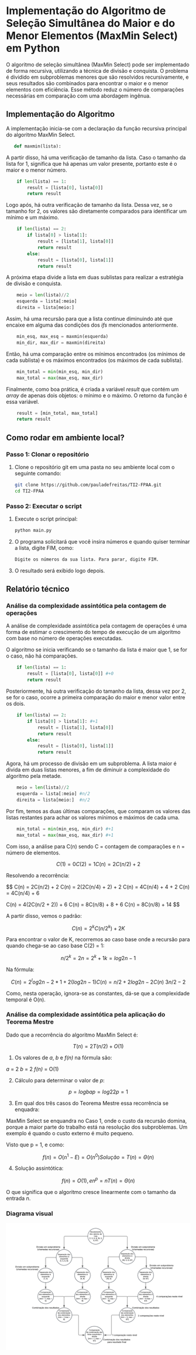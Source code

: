 # Implementação do Algoritmo de Seleção Simultânea do Maior e do Menor Elementos (MaxMin Select) em Python

O algoritmo de seleção simultânea (MaxMin Select) pode ser implementado de forma recursiva, utilizando a técnica de divisão e conquista. O problema é dividido em subproblemas menores que são resolvidos recursivamente, e seus resultados são combinados para encontrar o maior e o menor elementos com eficiência. Esse método reduz o número de comparações necessárias em comparação com uma abordagem ingênua.

## Implementação do Algoritmo

A implementação inicia-se com a declaração da função recursiva principal do algoritmo MaxMin Select.

```python
   def maxmin(lista):
```

A partir disso, há uma verificação de tamanho da lista. Caso o tamanho da lista for 1, significa que há apenas um valor presente, portanto este é o maior e o menor número.

```python
    if len(lista) == 1:
        result = [lista[0], lista[0]]
        return result
```

Logo após, há outra verificação de tamanho da lista. Dessa vez, se o tamanho for 2, os valores são diretamente comparados para identificar um mínimo e um máximo.

```python
    if len(lista) == 2:
        if lista[0] > lista[1]:
            result = [lista[1], lista[0]]
            return result
        else:
            result = [lista[0], lista[1]]
            return result
```

A próxima etapa divide a lista em duas sublistas para realizar a estratégia de divisão e conquista.

```python
    meio = len(lista)//2
    esquerda = lista[:meio]
    direita = lista[meio:]
```

Assim, há uma recursão para que a lista continue diminuindo até que encaixe em alguma das condições dos _ifs_ mencionados anteriormente.

```python
    min_esq, max_esq = maxmin(esquerda)
    min_dir, max_dir = maxmin(direita)
```

Então, há uma comparação entre os mínimos encontrados (os mínimos de cada sublista) e os máximos encontrados (os máximos de cada sublista).

```python
    min_total = min(min_esq, min_dir)
    max_total = max(max_esq, max_dir)
```

Finalmente, como boa prática, é criada a variável _result_ que contém um _array_ de apenas dois objetos: o mínimo e o máximo. O retorno da função é essa variável.

```python
    result = [min_total, max_total]
    return result
```

## Como rodar em ambiente local?

### Passo 1: Clonar o repositório

1. Clone o repositório git em uma pasta no seu ambiente local com o seguinte comando:

   ```bash
   git clone https://github.com/pauladefreitas/TI2-FPAA.git
   cd TI2-FPAA
   ```

### Passo 2: Executar o script

1. Execute o script principal:

   ```bash
   python main.py
   ```

2. O programa solicitará que você insira números e quando quiser terminar a lista, digite FIM, como:

   ```bash
   Digite os números da sua lista. Para parar, digite FIM.
   ```

3. O resultado será exibido logo depois.

## Relatório técnico

### Análise da complexidade assintótica pela contagem de operações

A análise de complexidade assintótica pela contagem de operações é uma forma de estimar o crescimento do tempo de execução de um algoritmo com base no número de operações executadas.

O algoritmo se inicia verificando se o tamanho da lista é maior que 1, se for o caso, não há comparações.

```python
    if len(lista) == 1:
        result = [lista[0], lista[0]] #+0
        return result
```

Posteriormente, há outra verificação do tamanho da lista, dessa vez por 2, se for o caso, ocorre a primeira comparação do maior e menor valor entre os dois.

```python
    if len(lista) == 2:
        if lista[0] > lista[1]: #+1
            result = [lista[1], lista[0]]
            return result
        else:
            result = [lista[0], lista[1]]
            return result
```

Agora, há um processo de divisão em um subproblema. A lista maior é divida em duas listas menores, a fim de diminuir a complexidade do algoritmo pela metade.

```python
    meio = len(lista)//2
    esquerda = lista[:meio] #n/2
    direita = lista[meio:]  #n/2
```

Por fim, temos as duas últimas comparações, que comparam os valores das listas restantes para achar os valores mínimos e máximos de cada uma.

```python
    min_total = min(min_esq, min_dir) #+1
    max_total = max(max_esq, max_dir) #+1
```

Com isso, a análise para C(n) sendo C = contagem de comparações e n = número de elementos.

$$
C(1) = 0
C(2) = 1
C(n) = 2C(n/2) + 2
$$

Resolvendo a recorrência:

$$
C(n) = 2C(n/2) + 2
C(n) = 2(2C(n/4) + 2) + 2
C(n) = 4C(n/4) + 4 + 2
C(n) = 4C(n/4) + 6

C(n) = 4(2C(n/2 + 2)) + 6
C(n) = 8C(n/8) + 8 + 6
C(n) = 8C(n/8) + 14
$$

A partir disso, vemos o padrão:

$$
C(n) = 2^kC(n/2^k) + 2K
$$

Para encontrar o valor de K, recorremos ao caso base onde a recursão para quando chega-se ao caso base C(2) = 1:

$$
n/2^k = 2
n = 2^k+1
k = log2n - 1
$$

Na fórmula:

$$
C(n) = 2^log2n-2 * 1 + 2(log2n-1)
C(n) = n/2 + 2log2n-2
C(n) ~ 3n/2 - 2
$$

Como, nesta operação, ignora-se as constantes, dá-se que a complexidade temporal é O(n).

### Análise da complexidade assintótica pela aplicação do Teorema Mestre

Dado que a recorrência do algoritmo MaxMin Select é:

$$
T(n) = 2T (n/2) + O(1)
$$

1. Os valores de _a_, _b_ e _f(n)_ na fórmula são:

_a_ = 2
_b_ = 2
_f(n)_ = O(1)

2. Cálculo para determinar o valor de _p_:

$$
p = logb a
p = log2 2
p = 1
$$

3. Em qual dos três casos do Teorema Mestre essa recorrência se enquadra:

MaxMin Select se enquandra no Caso 1, onde o custo da recursão domina, porque a maior parte do trabalho está na resolução dos subproblemas. Um exemplo é quando o custo externo é muito pequeno.

Visto que p = 1, e como:

$$
f(n) = O(n^1-E) = O(n^0)
Solução = T(n) = Θ(n)
$$

4. Solução assintótica:

$$
f(n) = O(1), e n^p = n
T(n) = Θ(n)
$$

O que significa que o algoritmo cresce linearmente com o tamanho da entrada _n_.

### Diagrama visual

![Árvore recursiva](diagrams/recursiveTree.png)
